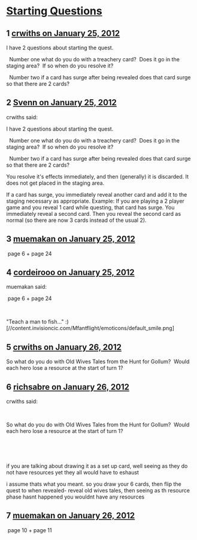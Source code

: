 # [Starting Questions](https://community.fantasyflightgames.com/topic/59528-starting-questions/)

## 1 [crwiths on January 25, 2012](https://community.fantasyflightgames.com/topic/59528-starting-questions/?do=findComment&comment=584712)

I have 2 questions about starting the quest.

  Number one what do you do with a treachery card?  Does it go in the staging area?  If so when do you resolve it? 

  Number two if a card has surge after being revealed does that card surge so that there are 2 cards?

## 2 [Svenn on January 25, 2012](https://community.fantasyflightgames.com/topic/59528-starting-questions/?do=findComment&comment=584719)

crwiths said:

I have 2 questions about starting the quest.

  Number one what do you do with a treachery card?  Does it go in the staging area?  If so when do you resolve it? 

  Number two if a card has surge after being revealed does that card surge so that there are 2 cards?



You resolve it's effects immediately, and then (generally) it is discarded. It does not get placed in the staging area.

If a card has surge, you immediately reveal another card and add it to the staging necessary as appropriate. Example: If you are playing a 2 player game and you reveal 1 card while questing, that card has surge. You immediately reveal a second card. Then you reveal the second card as normal (so there are now 3 cards instead of the usual 2).

## 3 [muemakan on January 25, 2012](https://community.fantasyflightgames.com/topic/59528-starting-questions/?do=findComment&comment=584721)

 page 6 + page 24

## 4 [cordeirooo on January 25, 2012](https://community.fantasyflightgames.com/topic/59528-starting-questions/?do=findComment&comment=584772)

muemakan said:

 page 6 + page 24



 

"Teach a man to fish..." :) [//content.invisioncic.com/Mfantflight/emoticons/default_smile.png]

## 5 [crwiths on January 26, 2012](https://community.fantasyflightgames.com/topic/59528-starting-questions/?do=findComment&comment=585038)

So what do you do with Old Wives Tales from the Hunt for Gollum?  Would each hero lose a resource at the start of turn 1?

## 6 [richsabre on January 26, 2012](https://community.fantasyflightgames.com/topic/59528-starting-questions/?do=findComment&comment=585042)

crwiths said:

 

So what do you do with Old Wives Tales from the Hunt for Gollum?  Would each hero lose a resource at the start of turn 1?

 

 

if you are talking about drawing it as a set up card, well seeing as they do not have resources yet they all would have to eshaust

i assume thats what you meant. so you draw your 6 cards, then flip the quest to when revealed- reveal old wives tales, then seeing as th resource phase hasnt happened you wouldnt have any resources

## 7 [muemakan on January 26, 2012](https://community.fantasyflightgames.com/topic/59528-starting-questions/?do=findComment&comment=585053)

 page 10 + page 11

